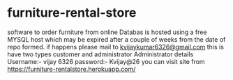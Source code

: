 # furniture-rental-store
software to order furniture from online
Databas is hosted using a free MYSQL host which may be expired after a couple of weeks from the date of repo formed.
if happens please mail to kvijaykumar6326@gmail.com
this is have two types customer and administrator
Administrator details
Username:- vijay 6326
password:- Kvijay@26
you can visit site from https://furniture-rentalstore.herokuapp.com/
